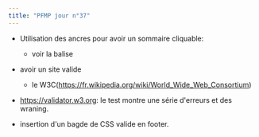 ```yaml
---
title: "PFMP jour n°37"
---
```


- Utilisation des ancres pour avoir un sommaire cliquable:
  - voir la balise <a>

- avoir un site valide
  - le W3C(<https://fr.wikipedia.org/wiki/World_Wide_Web_Consortium>)

- <https://validator.w3.org>: le test montre une série d'erreurs et des wraning.

- insertion d'un bagde de CSS valide en footer.
